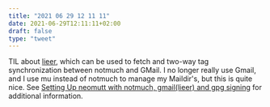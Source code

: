 ```yaml
---
title: "2021 06 29 12 11 11"
date: 2021-06-29T12:11:11+02:00
draft: false
type: "tweet"
---
```

TIL about [lieer](https://pypi.org/project/lieer/), which can be used to fetch and two-way tag synchronization between notmuch and GMail. I no longer really use Gmail, and I use mu instead of notmuch to manage my Maildir's, but this is quite nice. See [Setting Up neomutt with notmuch, gmail(lieer) and gpg signing](https://uttarayan21.github.io/posts/setting-up-neomutt/#lieer-gmail) for additional information.
